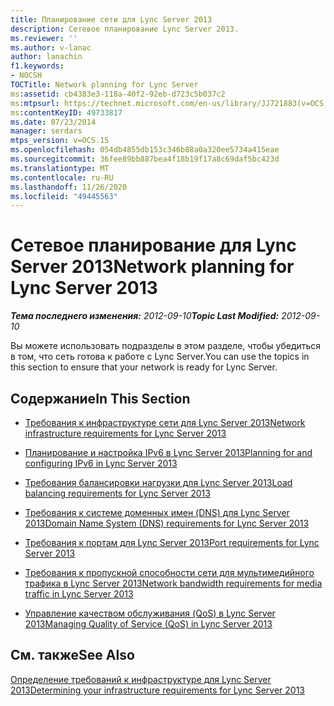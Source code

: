 ```yaml
---
title: Планирование сети для Lync Server 2013
description: Сетевое планирование Lync Server 2013.
ms.reviewer: ''
ms.author: v-lanac
author: lanachin
f1.keywords:
- NOCSH
TOCTitle: Network planning for Lync Server
ms:assetid: cb4383e3-118a-40f2-92eb-d723c5b037c2
ms:mtpsurl: https://technet.microsoft.com/en-us/library/JJ721883(v=OCS.15)
ms:contentKeyID: 49733817
ms.date: 07/23/2014
manager: serdars
mtps_version: v=OCS.15
ms.openlocfilehash: 054db4855db153c346b88a0a320ee5734a415eae
ms.sourcegitcommit: 36fee89bb887bea4f18b19f17a8c69daf5bc423d
ms.translationtype: MT
ms.contentlocale: ru-RU
ms.lasthandoff: 11/26/2020
ms.locfileid: "49445563"
---
```

# <a name="network-planning-for-lync-server-2013"></a><span data-ttu-id="e196f-103">Сетевое планирование для Lync Server 2013</span><span class="sxs-lookup"><span data-stu-id="e196f-103">Network planning for Lync Server 2013</span></span>

<div data-xmlns="http://www.w3.org/1999/xhtml">

<div class="topic" data-xmlns="http://www.w3.org/1999/xhtml" data-msxsl="urn:schemas-microsoft-com:xslt" data-cs="https://msdn.microsoft.com/">

<div data-asp="https://msdn2.microsoft.com/asp">



</div>

<div id="mainSection">

<div id="mainBody"><span data-ttu-id="e196f-104">

<span> </span></span><span class="sxs-lookup"><span data-stu-id="e196f-104">

<span> </span></span></span>

<span data-ttu-id="e196f-105">_**Тема последнего изменения:** 2012-09-10_</span><span class="sxs-lookup"><span data-stu-id="e196f-105">_**Topic Last Modified:** 2012-09-10_</span></span>

<span data-ttu-id="e196f-106">Вы можете использовать подразделы в этом разделе, чтобы убедиться в том, что сеть готова к работе с Lync Server.</span><span class="sxs-lookup"><span data-stu-id="e196f-106">You can use the topics in this section to ensure that your network is ready for Lync Server.</span></span>

<div>

## <a name="in-this-section"></a><span data-ttu-id="e196f-107">Содержание</span><span class="sxs-lookup"><span data-stu-id="e196f-107">In This Section</span></span>

  - [<span data-ttu-id="e196f-108">Требования к инфраструктуре сети для Lync Server 2013</span><span class="sxs-lookup"><span data-stu-id="e196f-108">Network infrastructure requirements for Lync Server 2013</span></span>](lync-server-2013-network-infrastructure-requirements.md)

  - [<span data-ttu-id="e196f-109">Планирование и настройка IPv6 в Lync Server 2013</span><span class="sxs-lookup"><span data-stu-id="e196f-109">Planning for and configuring IPv6 in Lync Server 2013</span></span>](lync-server-2013-planning-for-and-configuring-ipv6.md)

  - [<span data-ttu-id="e196f-110">Требования балансировки нагрузки для Lync Server 2013</span><span class="sxs-lookup"><span data-stu-id="e196f-110">Load balancing requirements for Lync Server 2013</span></span>](lync-server-2013-load-balancing-requirements.md)

  - [<span data-ttu-id="e196f-111">Требования к системе доменных имен (DNS) для Lync Server 2013</span><span class="sxs-lookup"><span data-stu-id="e196f-111">Domain Name System (DNS) requirements for Lync Server 2013</span></span>](lync-server-2013-domain-name-system-dns-requirements.md)

  - [<span data-ttu-id="e196f-112">Требования к портам для Lync Server 2013</span><span class="sxs-lookup"><span data-stu-id="e196f-112">Port requirements for Lync Server 2013</span></span>](lync-server-2013-port-requirements.md)

  - [<span data-ttu-id="e196f-113">Требования к пропускной способности сети для мультимедийного трафика в Lync Server 2013</span><span class="sxs-lookup"><span data-stu-id="e196f-113">Network bandwidth requirements for media traffic in Lync Server 2013</span></span>](lync-server-2013-network-bandwidth-requirements-for-media-traffic.md)

  - [<span data-ttu-id="e196f-114">Управление качеством обслуживания (QoS) в Lync Server 2013</span><span class="sxs-lookup"><span data-stu-id="e196f-114">Managing Quality of Service (QoS) in Lync Server 2013</span></span>](lync-server-2013-managing-quality-of-service-qos.md)

</div>

<div>

## <a name="see-also"></a><span data-ttu-id="e196f-115">См. также</span><span class="sxs-lookup"><span data-stu-id="e196f-115">See Also</span></span>


[<span data-ttu-id="e196f-116">Определение требований к инфраструктуре для Lync Server 2013</span><span class="sxs-lookup"><span data-stu-id="e196f-116">Determining your infrastructure requirements for Lync Server 2013</span></span>](lync-server-2013-determining-your-infrastructure-requirements.md)  
  

<span data-ttu-id="e196f-117"></div>

</div>

<span> </span>

</div>

</div>

</span><span class="sxs-lookup"><span data-stu-id="e196f-117"></div>

</div>

<span> </span>

</div>

</div>

</span></span></div>

